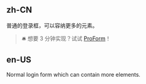 ## zh-CN

普通的登录框，可以容纳更多的元素。

> 🛎️ 想要 3 分钟实现？试试 [ProForm](https://procomponents.ant.design/components/form/#%E7%99%BB%E5%BD%95)！

## en-US

Normal login form which can contain more elements.
